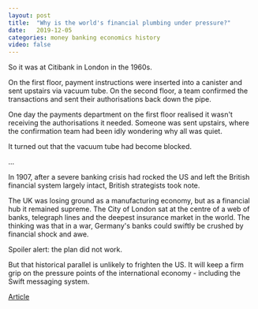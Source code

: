 ```yaml
---
layout: post
title:  "Why is the world's financial plumbing under pressure?"
date:   2019-12-05
categories: money banking economics history
video: false
---
```


So it was at Citibank in London in the 1960s.

On the first floor, payment instructions were inserted into a canister and sent upstairs via vacuum tube. On the second floor, a team confirmed the transactions and sent their authorisations back down the pipe.

One day the payments department on the first floor realised it wasn't receiving the authorisations it needed. Someone was sent upstairs, where the confirmation team had been idly wondering why all was quiet.

It turned out that the vacuum tube had become blocked.

...

In 1907, after a severe banking crisis had rocked the US and left the British financial system largely intact, British strategists took note.

The UK was losing ground as a manufacturing economy, but as a financial hub it remained supreme. The City of London sat at the centre of a web of banks, telegraph lines and the deepest insurance market in the world. The thinking was that in a war, Germany's banks could swiftly be crushed by financial shock and awe.

Spoiler alert: the plan did not work.

But that historical parallel is unlikely to frighten the US. It will keep a firm grip on the pressure points of the international economy - including the Swift messaging system.

[Article](https://www.bbc.co.uk/news/business-50069985)

